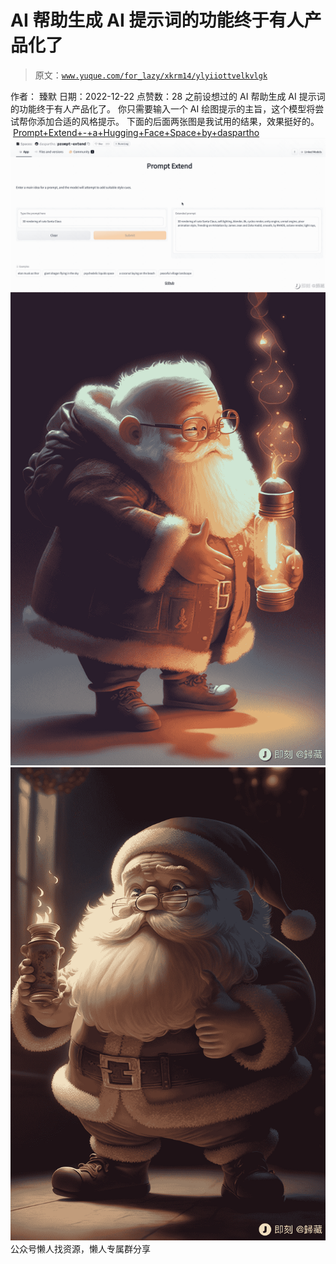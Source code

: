 # AI 帮助生成 AI 提示词的功能终于有人产品化了

> 原文：[`www.yuque.com/for_lazy/xkrm14/ylyiiottvelkvlgk`](https://www.yuque.com/for_lazy/xkrm14/ylyiiottvelkvlgk)

<ne-p id="u62106ef9" data-lake-id="u62106ef9"><ne-text id="uc2838321">作者： 臻默</ne-text></ne-p> <ne-p id="u1f5590cf" data-lake-id="u1f5590cf"><ne-text id="u16d24f5f">日期：2022-12-22</ne-text></ne-p> <ne-p id="u0f3a0aac" data-lake-id="u0f3a0aac"><ne-text id="u98dae532">点赞数：</ne-text><ne-text id="u5e156c3f" ne-bold="true">28</ne-text></ne-p> <ne-hole id="u2d89b73b" data-lake-id="u2d89b73b"><ne-card data-card-name="hr" data-card-type="block" id="pmVYH" data-event-boundary="card"><ne-p id="u1443c7a5" data-lake-id="u1443c7a5"><ne-text id="u658a559f">之前设想过的 AI 帮助生成 AI 提示词的功能终于有人产品化了。 你只需要输入一个 AI 绘图提示的主旨，这个模型将尝试帮你添加合适的风格提示。 下面的后面两张图是我试用的结果，效果挺好的。  </ne-text>[<ne-text id="u8711f470">Prompt+Extend+-+a+Hugging+Face+Space+by+daspartho</ne-text>](https://huggingface.co/spaces/daspartho/prompt-extend)</ne-p> <ne-p id="ubcb5c32d" data-lake-id="ubcb5c32d"><ne-card data-card-name="image" data-card-type="inline" id="fppHh" data-event-boundary="card">![](img/5d3c04abcf6efd10faf75c66b5409a9e.png)</ne-card></ne-p> <ne-p id="ua02932ce" data-lake-id="ua02932ce"><ne-card data-card-name="image" data-card-type="inline" id="ku9X7" data-event-boundary="card">![](img/33c5902214c6fb4e607153b61f49b12f.png)</ne-card></ne-p> <ne-p id="u6f05f048" data-lake-id="u6f05f048"><ne-card data-card-name="image" data-card-type="inline" id="q7hrh" data-event-boundary="card">![](img/5f8682ddcc28c8e6bb57f08c5763974c.png)</ne-card></ne-p> <ne-hole id="u5e92108a" data-lake-id="u5e92108a"><ne-card data-card-name="hr" data-card-type="block" id="VtgXt" data-event-boundary="card"><ne-p id="u3c3bcb5f" data-lake-id="u3c3bcb5f"><ne-text id="u9602b255">公众号懒人找资源，懒人专属群分享</ne-text></ne-p></ne-card></ne-hole></ne-card></ne-hole>